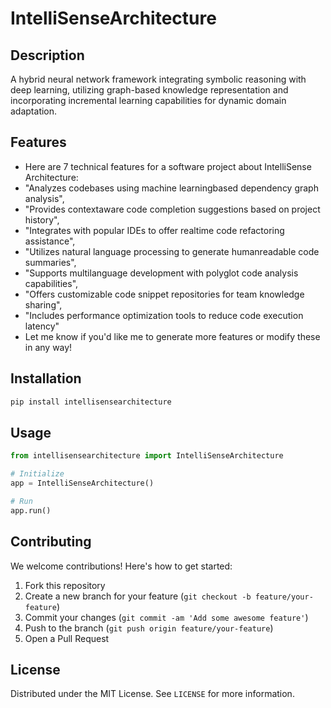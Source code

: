 # IntelliSenseArchitecture

## Description

A hybrid neural network framework integrating symbolic reasoning with deep learning, utilizing graph-based knowledge representation and incorporating incremental learning capabilities for dynamic domain adaptation.

## Features

- Here are 7 technical features for a software project about IntelliSense Architecture:
- "Analyzes codebases using machine learningbased dependency graph analysis",
- "Provides contextaware code completion suggestions based on project history",
- "Integrates with popular IDEs to offer realtime code refactoring assistance",
- "Utilizes natural language processing to generate humanreadable code summaries",
- "Supports multilanguage development with polyglot code analysis capabilities",
- "Offers customizable code snippet repositories for team knowledge sharing",
- "Includes performance optimization tools to reduce code execution latency"
- Let me know if you'd like me to generate more features or modify these in any way!
## Installation

```bash
pip install intellisensearchitecture
```

## Usage

```python
from intellisensearchitecture import IntelliSenseArchitecture

# Initialize
app = IntelliSenseArchitecture()

# Run
app.run()
```

## Contributing

We welcome contributions! Here's how to get started:

1. Fork this repository
2. Create a new branch for your feature (`git checkout -b feature/your-feature`)
3. Commit your changes (`git commit -am 'Add some awesome feature'`)
4. Push to the branch (`git push origin feature/your-feature`)
5. Open a Pull Request

## License

Distributed under the MIT License. See `LICENSE` for more information.
